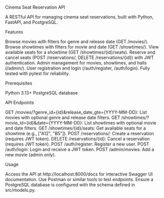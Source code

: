 Cinema Seat Reservation API

A RESTful API for managing cinema seat reservations, built with Python, FastAPI, and PostgreSQL.

Features

Browse movies with filters for genre and release date (GET /movies/).
Browse showtimes with filters for movie and date (GET /showtimes/).
View available seats for a showtime (GET /showtimes/{id}/seats).
Reserve and cancel seats (POST /reservations/, DELETE /reservations/{id}) with JWT authentication.
Admin management for movies, showtimes, and halls (/admin/).
User registration and login (/auth/register, /auth/login).
Fully tested with pytest for reliability.

Prerequisites

Python 3.13+
PostgreSQL database

API Endpoints

GET /movies/?genre_id={id}&release_date_gte={YYYY-MM-DD}: List movies with optional genre and release date filters.
GET /showtimes/?movie_id={id}&date={YYYY-MM-DD}: List showtimes with optional movie and date filters.
GET /showtimes/{id}/seats: Get available seats for a showtime (e.g., ["A12", "B5"]).
POST /reservations/: Create a reservation (requires JWT token).
DELETE /reservations/{id}: Cancel a reservation (requires JWT token).
POST /auth/register: Register a new user.
POST /auth/login: Login and receive a JWT token.
POST /admin/movies: Add a new movie (admin only).

Usage

Access the API at http://localhost:8000/docs for interactive Swagger UI documentation.
Use Postman or similar tools to test endpoints.
Ensure a PostgreSQL database is configured with the schema defined in src/models.py.
